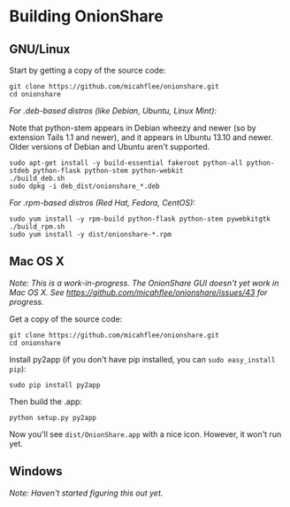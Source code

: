 # Building OnionShare

## GNU/Linux

Start by getting a copy of the source code:

    git clone https://github.com/micahflee/onionshare.git
    cd onionshare

*For .deb-based distros (like Debian, Ubuntu, Linux Mint):*

Note that python-stem appears in Debian wheezy and newer (so by extension Tails 1.1 and newer), and it appears in Ubuntu 13.10 and newer. Older versions of Debian and Ubuntu aren't supported.

    sudo apt-get install -y build-essential fakeroot python-all python-stdeb python-flask python-stem python-webkit
    ./build_deb.sh
    sudo dpkg -i deb_dist/onionshare_*.deb

*For .rpm-based distros (Red Hat, Fedora, CentOS):*

    sudo yum install -y rpm-build python-flask python-stem pywebkitgtk
    ./build_rpm.sh
    sudo yum install -y dist/onionshare-*.rpm

## Mac OS X

*Note: This is a work-in-progress. The OnionShare GUI doesn't yet work in Mac OS X. See https://github.com/micahflee/onionshare/issues/43 for progress.*

Get a copy of the source code:

    git clone https://github.com/micahflee/onionshare.git
    cd onionshare

Install py2app (if you don't have pip installed, you can `sudo easy_install pip`):

    sudo pip install py2app

Then build the .app:

    python setup.py py2app

Now you'll see `dist/OnionShare.app` with a nice icon. However, it won't run yet.

## Windows

*Note: Haven't started figuring this out yet.*

